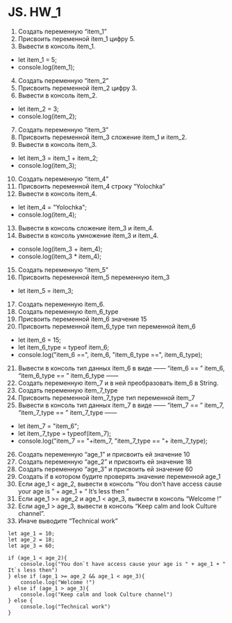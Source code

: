 # JS. HW_1

 1. Создать переменную “item_1”
 2. Присвоить переменной item_1 цифру 5.
 3. Вывести в консоль item_1.
 
 - let item_1 = 5;
 - console.log(item_1);
 
 4. Создать переменную “item_2”
 5. Присвоить переменной item_2 цифру 3.
 6. Вывести в консоль item_2.
 
 - let item_2 = 3;
 - console.log(item_2);
 
 7. Создать переменную “item_3”
 8. Присвоить переменной item_3 сложение item_1 и item_2.
 9. Вывести в консоль item_3.
 
 - let item_3 = item_1 + item_2;
 - console.log(item_3);
 
 10. Создать переменную “item_4”
 11. Присвоить переменной item_4 строку “Yolochka”
 12. Вывести в консоль item_4.
 
 - let item_4 = "Yolochka";
 - console.log(item_4);
 
 13. Вывести в консоль сложение item_3 и item_4.
 14. Вывести в консоль умножение item_3 и item_4.
 
 - console.log(item_3 + item_4);
 - console.log(item_3 * item_4);
 
 15. Создать переменную “item_5”
 16. Присвоить переменной item_5 переменную item_3
 
 - let item_5 = item_3;
 
 17. Создать переменную item_6.
 18. Создать переменную item_6_type
 19. Присвоить переменной item_6 значение 15
 20. Присвоить переменной item_6_type тип переменной item_6
 
 - let item_6 = 15;
 - let item_6_type = typeof item_6;
 - console.log("item_6 ==", item_6, "item_6_type ==", item_6_type);
 
 21. Вывести в консоль тип данных item_6 в виде ——  “item_6 == ”  item_6,  “item_6_type == ”  item_6_type ——  
 22. Создать переменную item_7 и в ней преобразовать item_6 в String.
 23. Создать переменную item_7_type
 24. Присвоить переменной item_7_type тип переменной item_7
 25. Вывести в консоль тип данных item_7 в виде ——  “item_7 == ”  item_7,  “item_7_type == ”  item_7_type —— 
 
 - let item_7 = "item_6"; 
 - let item_7_type = typeof(item_7); 
 - console.log("item_7 == "+item_7, "item_7_type == "+ item_7_type);
 
 26. Создать переменную “age_1” и присвоить ей значение 10
 27. Создать переменную “age_2” и присвоить ей значение 18
 28. Создать переменную “age_3” и присвоить ей значение 60
 29. Создать if в котором будите проверять значение переменной age_1
 30. Если age_1 < age_2, вывести в консоль “You don’t have access cause your age is ” + age_1 + “ It’s less then ”
 31. Если age_1 >=  age_2 и age_1 <  age_3, вывести в консоль “Welcome  !”
 32. Если age_1  > age_3, вывести в консоль “Keep calm and look Culture channel”.
 33. Иначе выводите “Technical work”
 
    let age_1 = 10;
    let age_2 = 18;
    let age_3 = 60;

    if (age_1 < age_2){
        console.log("You don`t have access cause your age is " + age_1 + " It`s less then")
    } else if (age_1 >= age_2 && age_1 < age_3){
        console.log("Welcome !")
    } else if (age_1 > age_3){
        console.log("Keep calm and look Culture channel")
    } else {
        console.log("Technical work")
    }
